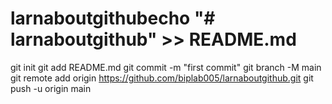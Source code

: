 # larnaboutgithubecho "# larnaboutgithub" >> README.md
git init
git add README.md
git commit -m "first commit"
git branch -M main
git remote add origin https://github.com/biplab005/larnaboutgithub.git
git push -u origin main
